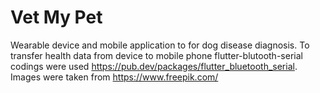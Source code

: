 # Vet My Pet

Wearable device and mobile application to for dog disease diagnosis. 
To transfer health data from device to mobile phone flutter-blutooth-serial codings were used https://pub.dev/packages/flutter_bluetooth_serial. 
Images were taken from https://www.freepik.com/
